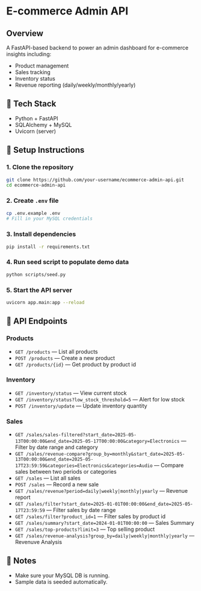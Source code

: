 # E-commerce Admin API

## Overview
A FastAPI-based backend to power an admin dashboard for e-commerce insights including:
- Product management
- Sales tracking
- Inventory status
- Revenue reporting (daily/weekly/monthly/yearly)

## 🚀 Tech Stack
- Python + FastAPI
- SQLAlchemy + MySQL
- Uvicorn (server)

## 📁 Setup Instructions

### 1. Clone the repository
```bash
git clone https://github.com/your-username/ecommerce-admin-api.git
cd ecommerce-admin-api
```

### 2. Create `.env` file
```bash
cp .env.example .env
# Fill in your MySQL credentials
```

### 3. Install dependencies
```bash
pip install -r requirements.txt
```

### 4. Run seed script to populate demo data
```bash
python scripts/seed.py
```

### 5. Start the API server
```bash
uvicorn app.main:app --reload
```

## 🧪 API Endpoints

### Products
- `GET /products` — List all products
- `POST /products` — Create a new product
- `GET /products/{id}` — Get product by product id

### Inventory
- `GET /inventory/status` — View current stock
- `GET /inventory/status?low_stock_threshold=5` — Alert for low stock
- `POST /inventory/update` — Update inventory quantity

### Sales
- `GET /sales/sales-filtered?start_date=2025-05-13T00:00:00&end_date=2025-05-17T00:00:00&category=Electronics` — Filter by date range and category
- `GET /sales/revenue-compare?group_by=monthly&start_date=2025-05-13T00:00:00&end_date=2025-05-17T23:59:59&categories=Electronics&categories=Audio` — Compare sales between two periods or categories
- `GET /sales` — List all sales
- `POST /sales` — Record a new sale
- `GET /sales/revenue?period=daily|weekly|monthly|yearly` — Revenue report
- `GET /sales/filter?start_date=2025-01-01T00:00:00&end_date=2025-05-17T23:59:59` — Filter sales by date range
- `GET /sales/filter?product_id=1` — Filter sales by product id
- `GET /sales/summary?start_date=2024-01-01T00:00:00` — Sales Summary
- `GET /sales/top-products?limit=3` — Top selling product
- `GET /sales/revenue-analysis?group_by=daily|weekly|monthly|yearly` — Revenuve Analysis


## 📌 Notes
- Make sure your MySQL DB is running.
- Sample data is seeded automatically.

